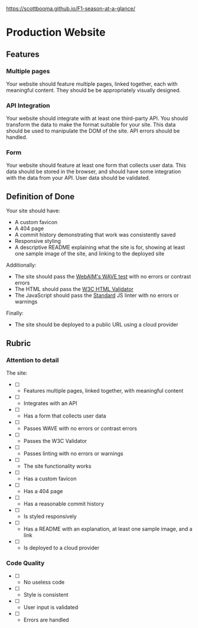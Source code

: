 https://scottbooma.github.io/F1-season-at-a-glance/

# Production Website

## Features

### Multiple pages

Your website should feature multiple pages, linked together, each with meaningful content. They should be be appropriately visually designed.

### API Integration

Your website should integrate with at least one third-party API. You should transform the data to make the format suitable for your site. This data should be used to manipulate the DOM of the site. API errors should be handled.

### Form

Your website should feature at least one form that collects user data. This data should be stored in the browser, and should have some integration with the data from your API. User data should be validated.

## Definition of Done

Your site should have:

* A custom favicon
* A 404 page
* A commit history demonstrating that work was consistently saved
* Responsive styling
* A descriptive README explaining what the site is for, showing at least one sample image of the site, and linking to the deployed site

Additionally:

* The site should pass the [WebAIM's WAVE test](https://wave.webaim.org/) with no errors or contrast errors
* The HTML should pass the [W3C HTML Validator](https://validator.w3.org/)
* The JavaScript should pass the [Standard](https://standardjs.com/) JS linter with no errors or warnings

Finally:

* The site should be deployed to a public URL using a cloud provider

## Rubric

### Attention to detail

The site:

* [ ] - Features multiple pages, linked together, with meaningful content
* [ ] - Integrates with an API
* [ ] - Has a form that collects user data
* [ ] - Passes WAVE with no errors or contrast errors
* [ ] - Passes the W3C Validator
* [ ] - Passes linting with no errors or warnings
* [ ] - The site functionality works
* [ ] - Has a custom favicon
* [ ] - Has a 404 page
* [ ] - Has a reasonable commit history
* [ ] - Is styled responsively
* [ ] - Has a README with an explanation, at least one sample image, and a link
* [ ] - Is deployed to a cloud provider

### Code Quality

* [ ] - No useless code
* [ ] - Style is consistent
* [ ] - User input is validated
* [ ] - Errors are handled
